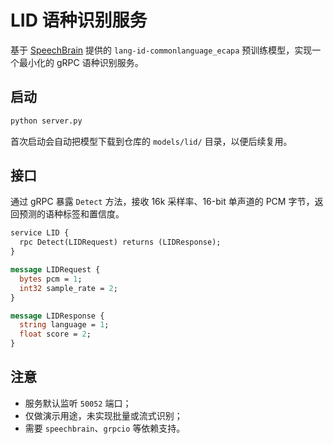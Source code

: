 # LID 语种识别服务

基于 [SpeechBrain](https://github.com/speechbrain/speechbrain) 提供的
`lang-id-commonlanguage_ecapa` 预训练模型，实现一个最小化的 gRPC 语种识别服务。

## 启动

```bash
python server.py
```

首次启动会自动把模型下载到仓库的 `models/lid/` 目录，以便后续复用。

## 接口

通过 gRPC 暴露 `Detect` 方法，接收 16k 采样率、16-bit 单声道的 PCM
字节，返回预测的语种标签和置信度。

```proto
service LID {
  rpc Detect(LIDRequest) returns (LIDResponse);
}

message LIDRequest {
  bytes pcm = 1;
  int32 sample_rate = 2;
}

message LIDResponse {
  string language = 1;
  float score = 2;
}
```

## 注意

- 服务默认监听 `50052` 端口；
- 仅做演示用途，未实现批量或流式识别；
- 需要 `speechbrain`、`grpcio` 等依赖支持。
